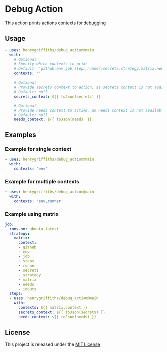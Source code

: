# Debug Action
This action prints actions contexts for debugging

## Usage
```yaml
- uses: henrygriffiths/debug_action@main
  with:
    # Optional
    # Specify which contexts to print
    # Default: 'github,env,job,steps,runner,secrets,strategy,matrix,needs,inputs'
    contexts: ''
    
    # Optional
    # Provide secrets context to action, as secrets context is not available in composite workflows
    # Default: null
    secrets_context: ${{ toJson(secrets) }}
    
    # Optional
    # Provide needs context to action, as needs context is not available in composite workflows
    # Default: null
    needs_context: ${{ toJson(needs) }}
````

## Examples
### Example for single context
```yaml
- uses: henrygriffiths/debug_action@main
  with:
    contexts: 'env'
```

### Example for multiple contexts
```yaml
- uses: henrygriffiths/debug_action@main
  with:
    contexts: 'env,runner'
```

### Example using matrix
```yaml
job:
  runs-on: ubuntu-latest
  strategy:
    matrix:
      context:
      - github
      - env
      - job
      - steps
      - runner
      - secrets
      - strategy
      - matrix
      - needs
      - inputs
  steps:
  - uses: henrygriffiths/debug_action@main
    with:
      contexts: ${{ matrix.context }}
      secrets_context: ${{ toJson(secrets) }}
      needs_context: ${{ toJson(needs) }}
```


## License

This project is released under the [MIT License](LICENSE)

